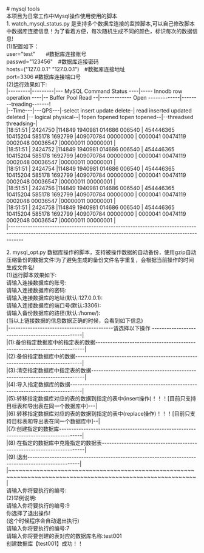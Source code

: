 <p># mysql tools<br />
  本项目为日常工作中Mysql操作使用使用的脚本<br />
  1. watch_mysql_status.py 是支持多个数据库连接的监控脚本,可以自己修改脚本中数据库连接信息！为了看着方便，每次随机生成不同的颜色，标识每次的数据信息!<br />
  (1)配置如下：<br />
  user=&quot;test&quot;　　#数据库连接账号<br />
  passwd=&quot;123456&quot;　#数据库连接密码<br />
  hosts=(&quot;127.0.0.1&quot; &quot;127.0.0.1&quot;)　#数据库连接地址<br />
  port=3306 #数据库连接端口号<br />
  (2)运行效果如下:<br />
  |---------|---------|--- MySQL Command Status ----|----- Innodb row operation ----|-- Buffer Pool Read --|------------- Open -------------|--------treading-------!<br />
  |--Time---|---QPS---|-select insert update delete-| read inserted updated deleted |-- logical  physical--| fopen fopened topen topened--|--threadsed threadsing-|<br />
  |18:51:51 | 2424750 |114849 1940981 014686 006540 | 454446365 10415204 585178 1692799 |409070784 00000000 | 0000041 00474119 0002048 00036547 |00000011 00000001 |<br />
  |18:51:51 | 2424752 |114849 1940981 014686 006540 | 454446365 10415204 585178 1692799 |409070784 00000000 | 0000041 00474119 0002048 00036547 |00000011 00000001 |<br />
  |18:51:51 | 2424754 |114849 1940981 014686 006540 | 454446365 10415204 585178 1692799 |409070784 00000000 | 0000041 00474119 0002048 00036547 |00000011 00000001 |<br />
  |18:51:51 | 2424756 |114849 1940981 014686 006540 | 454446365 10415204 585178 1692799 |409070784 00000000 | 0000041 00474119 0002048 00036547 |00000011 00000001 |<br />
  |18:51:51 | 2424758 |114849 1940981 014686 006540 | 454446365 10415204 585178 1692799 |409070784 00000000 | 0000041 00474119 0002048 00036547 |00000011 00000001 |<br />
  |------------------------------------------------------------------------------------------------------------------------------------------------------------------</p>
<p>2. mysql_opt.py 数据库操作的脚本，支持被操作数据的自动备份，使用gzip自动压缩备份的数据文件!为了避免生成的备份文件名字重复，会根据当前操作的时间生成文件名!<br />
  (1)运行脚本效果如下:<br />
  请输入连接数据库的账号:<br />
  请输入连接数据库的密码:<br />
  请输入连接数据库的地址(默认:127.0.0.1):<br />
  请输入连接数据库的端口号(默认:3306):<br />
  请输入备份数据库的路径(默认:/home/):<br />
  (当以上链接数据的信息数据正确的时候，会看到如下信息)<br />
  |-------------------------------------------请选择以下操作 -------------------------------------------------|<br />
  |(1):备份指定数据库中的指定表的数据-------------------------------------------------------------------------|<br />
  |(2):备份指定数据库中的数据---------------------------------------------------------------------------------|<br />
  |(3):清空指定数据库中指定表的数据---------------------------------------------------------------------------|<br />
  |(4):导入指定数据库的数据-----------------------------------------------------------------------------------|<br />
  |(5):转移指定数据库对应的表的数据到指定的表中(insert操作)！！！[目前只支持目标表和导出表在同一个数据库中]---|<br />
  |(6):转移指定数据库对应的表的数据到指定的表中(replace操作)！！！[目前只支持目标表和导出表在同一个数据库中]--|<br />
  |(7):创建指定的数据库---------------------------------------------------------------------------------------|<br />
  |(8):在指定的数据库中克隆指定的数据表-----------------------------------------------------------------------|<br />
  |(9):退出---------------------------------------------------------------------------------------------------|<br />
  |~~~~~~~~~~~~~~~~~~~~~~~~~~~~~~~~~~~~~~~~~~~~~~~~~~~~~~~~~~~~~~~~~~~~~~~~~~~~~~~~~~~~~~~~~~~~~~~~~~~~~~~~~~~|<br />
  请输入你将要执行的编号:<br />
  (2)举例说明:<br />
  请输入你将要执行的编号:9<br />
  你选择了退出操作!<br />
  (这个时候程序会自动退出执行)<br />
  请输入你将要执行的编号:7 <br />
  请输入你将要创建的表对应的数据库名称:test001<br />
  创建数据库【test001】成功！！<br />
</p>
<p></p>
